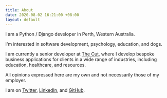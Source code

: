 ```yaml
---
title: About
date: 2020-08-02 16:21:00 +08:00
layout: default
---
```


I am a Python / Django developer in Perth, Western Australia.

I'm interested in software development, psychology, education, and <span class="content__dogs">dogs</span>.

I am currently a senior developer at [The Cut](https://www.thecut.net.au), where I develop bespoke business applications for clients in a wide range of industries, including education, healthcare, and resources.

All opinions expressed here are my own and not necessarily those of my employer.

I am on [Twitter](https://www.twitter.com/kyerussell), [LinkedIn](https://www.linkedin.com/in/kyerussell/), and [GitHub](https://www.github.com/kyerussell).
